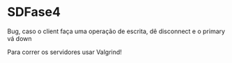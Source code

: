 # SDFase4 
Bug, caso o client faça uma operação de escrita, dê disconnect e o primary vá down

Para correr os servidores usar Valgrind!